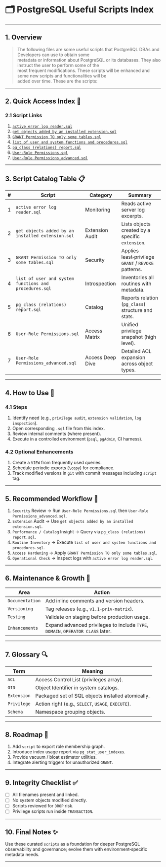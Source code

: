 # 🗂️ PostgreSQL Useful Scripts Index

---

## 1. Overview

> The following files are some useful scripts that PostgreSQL DBAs and Developers can use to obtain some  
> metadata or information about PostgreSQL or its databases. They also instruct the user to perform some of the  
> most frequent modifications. These scripts will be enhanced and some new scripts and functionalities will be  
> added over time. These are the scripts:

---

## 2. Quick Access Index 🔗

### 2.1 Script Links

1. [`active error log reader.sql`](active%20error%20log%20reader.sql)  
2. [`get objects added by an installed extension.sql`](get%20objects%20added%20by%20an%20installed%20extension.sql)  
3. [`GRANT Permission TO only some tables.sql`](GRANT%20Permission%20TO%20only%20some%20tables.sql)  
4. [`list of user and system functions and procedures.sql`](list%20of%20user%20and%20system%20functions%20and%20procedures.sql)  
5. [`pg_class (relations) report.sql`](pg_class%20(relations)%20report.sql)  
6. [`User-Role Permissions.sql`](User-Role%20Permissions.sql)  
7. [`User-Role Permissions_advanced.sql`](User-Role%20Permissions_advanced.sql)  

---

## 3. Script Catalog Table 📋

| # | Script | Category | Summary |
|---|--------|----------|---------|
| 1 | `active error log reader.sql` | Monitoring | Reads active server log excerpts. |
| 2 | `get objects added by an installed extension.sql` | Extension Audit | Lists objects created by a specific `extension`. |
| 3 | `GRANT Permission TO only some tables.sql` | Security | Applies least‑privilege `GRANT` / `REVOKE` patterns. |
| 4 | `list of user and system functions and procedures.sql` | Introspection | Inventories all routines with metadata. |
| 5 | `pg_class (relations) report.sql` | Catalog | Reports relation (`pg_class`) structure and stats. |
| 6 | `User-Role Permissions.sql` | Access Matrix | Unified privilege snapshot (high level). |
| 7 | `User-Role Permissions_advanced.sql` | Access Deep Dive | Detailed ACL expansion across object types. |

---

## 4. How to Use 🚀

### 4.1 Steps

1. Identify need (e.g., `privilege audit`, `extension validation`, `log inspection`).
2. Open corresponding `.sql` file from this index.
3. Review internal comments (where present).
4. Execute in a controlled environment (`psql`, `pgAdmin`, CI harness).

### 4.2 Optional Enhancements

1. Create a `VIEW` from frequently used queries.  
2. Schedule periodic exports (`\copy`) for compliance.  
3. Track modified versions in `git` with commit messages including `script` tag.

---

## 5. Recommended Workflow 🧩

1. `Security` Review → Run `User-Role Permissions.sql` then `User-Role Permissions_advanced.sql`.  
2. `Extension` Audit → Use `get objects added by an installed extension.sql`.  
3. `Performance / Catalog` Insight → Query via `pg_class (relations) report.sql`.  
4. `Routine Inventory` → Execute `list of user and system functions and procedures.sql`.  
5. `Access Hardening` → Apply `GRANT Permission TO only some tables.sql`.  
6. `Operational Check` → Inspect logs with `active error log reader.sql`.

---

## 6. Maintenance & Growth 🌱

| Area | Action |
|------|--------|
| `Documentation` | Add inline comments and version headers. |
| `Versioning` | Tag releases (e.g., `v1.1-priv-matrix`). |
| `Testing` | Validate on staging before production usage. |
| `Enhancements` | Expand advanced privileges to include `TYPE`, `DOMAIN`, `OPERATOR CLASS` later. |

---

## 7. Glossary 🔍

| Term | Meaning |
|------|--------|
| `ACL` | Access Control List (privileges array). |
| `OID` | Object Identifier in system catalogs. |
| `Extension` | Packaged set of SQL objects installed atomically. |
| `Privilege` | Action right (e.g., `SELECT`, `USAGE`, `EXECUTE`). |
| `Schema` | Namespace grouping objects. |

---

## 8. Roadmap 🧭

1. Add `script` to export role membership graph.
2. Introduce index usage report via `pg_stat_user_indexes`.
3. Provide vacuum / bloat estimator utilities.
4. Integrate alerting triggers for unauthorized `GRANT`.

---

## 9. Integrity Checklist ✅

- [ ] All filenames present and linked.  
- [ ] No system objects modified directly.  
- [ ] Scripts reviewed for `DROP` risk.  
- [ ] Privilege scripts run inside `TRANSACTION`.  

---

## 10. Final Notes ✨

Use these curated `scripts` as a foundation for deeper PostgreSQL observability and governance; evolve them with environment‑specific metadata needs.

---